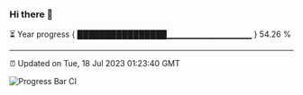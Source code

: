 ### Hi there 👋

⏳ Year progress { ████████████████▁▁▁▁▁▁▁▁▁▁▁▁▁▁ } 54.26 %

---

⏰ Updated on Tue, 18 Jul 2023 01:23:40 GMT

![Progress Bar CI](https://github.com/liununu/liununu/workflows/Progress%20Bar%20CI/badge.svg)
